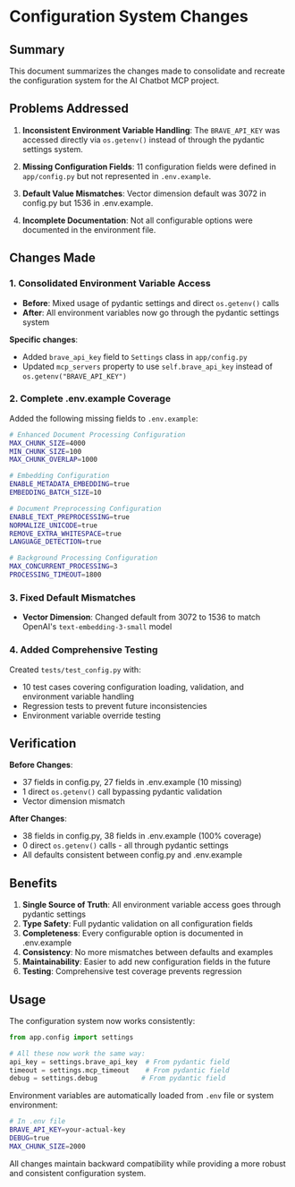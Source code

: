 # Configuration System Changes

## Summary

This document summarizes the changes made to consolidate and recreate the configuration system for the AI Chatbot MCP project.

## Problems Addressed

1. **Inconsistent Environment Variable Handling**: The `BRAVE_API_KEY` was accessed directly via `os.getenv()` instead of through the pydantic settings system.

2. **Missing Configuration Fields**: 11 configuration fields were defined in `app/config.py` but not represented in `.env.example`.

3. **Default Value Mismatches**: Vector dimension default was 3072 in config.py but 1536 in .env.example.

4. **Incomplete Documentation**: Not all configurable options were documented in the environment file.

## Changes Made

### 1. Consolidated Environment Variable Access

- **Before**: Mixed usage of pydantic settings and direct `os.getenv()` calls
- **After**: All environment variables now go through the pydantic settings system

**Specific changes**:
- Added `brave_api_key` field to `Settings` class in `app/config.py`
- Updated `mcp_servers` property to use `self.brave_api_key` instead of `os.getenv("BRAVE_API_KEY")`

### 2. Complete .env.example Coverage

Added the following missing fields to `.env.example`:

```bash
# Enhanced Document Processing Configuration
MAX_CHUNK_SIZE=4000
MIN_CHUNK_SIZE=100
MAX_CHUNK_OVERLAP=1000

# Embedding Configuration
ENABLE_METADATA_EMBEDDING=true
EMBEDDING_BATCH_SIZE=10

# Document Preprocessing Configuration
ENABLE_TEXT_PREPROCESSING=true
NORMALIZE_UNICODE=true
REMOVE_EXTRA_WHITESPACE=true
LANGUAGE_DETECTION=true

# Background Processing Configuration
MAX_CONCURRENT_PROCESSING=3
PROCESSING_TIMEOUT=1800
```

### 3. Fixed Default Mismatches

- **Vector Dimension**: Changed default from 3072 to 1536 to match OpenAI's `text-embedding-3-small` model

### 4. Added Comprehensive Testing

Created `tests/test_config.py` with:
- 10 test cases covering configuration loading, validation, and environment variable handling
- Regression tests to prevent future inconsistencies
- Environment variable override testing

## Verification

**Before Changes**:
- 37 fields in config.py, 27 fields in .env.example (10 missing)
- 1 direct `os.getenv()` call bypassing pydantic validation
- Vector dimension mismatch

**After Changes**:
- 38 fields in config.py, 38 fields in .env.example (100% coverage)
- 0 direct `os.getenv()` calls - all through pydantic settings
- All defaults consistent between config.py and .env.example

## Benefits

1. **Single Source of Truth**: All environment variable access goes through pydantic settings
2. **Type Safety**: Full pydantic validation on all configuration fields
3. **Completeness**: Every configurable option is documented in .env.example
4. **Consistency**: No more mismatches between defaults and examples
5. **Maintainability**: Easier to add new configuration fields in the future
6. **Testing**: Comprehensive test coverage prevents regression

## Usage

The configuration system now works consistently:

```python
from app.config import settings

# All these now work the same way:
api_key = settings.brave_api_key  # From pydantic field
timeout = settings.mcp_timeout    # From pydantic field
debug = settings.debug           # From pydantic field
```

Environment variables are automatically loaded from `.env` file or system environment:

```bash
# In .env file
BRAVE_API_KEY=your-actual-key
DEBUG=true
MAX_CHUNK_SIZE=2000
```

All changes maintain backward compatibility while providing a more robust and consistent configuration system.